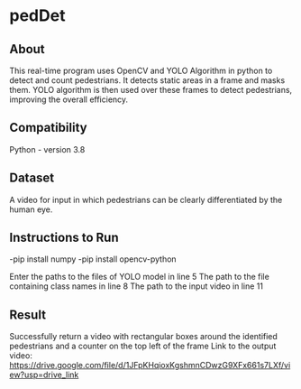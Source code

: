 # pedDet
## About
This real-time program uses OpenCV and YOLO Algorithm in python to detect and count pedestrians.
It detects static areas in a frame and masks them. YOLO algorithm is then used over these frames to detect pedestrians, improving the overall efficiency.



## Compatibility
Python - version 3.8 

## Dataset
A video for input in which pedestrians can be clearly differentiated by the human eye. 

## Instructions to Run
-pip install numpy
-pip install opencv-python

Enter the paths to the files of YOLO model in line 5
The path to the file containing class names in line 8
The path to the input video in line 11

## Result
Successfully return a video with rectangular boxes around the identified pedestrians and a counter on the top left of the frame
Link to the output video: https://drive.google.com/file/d/1JFpKHqioxKgshmnCDwzG9XFx661s7LXf/view?usp=drive_link

